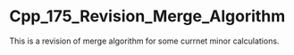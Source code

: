 # Cpp_175_Revision_Merge_Algorithm
This is a revision of merge algorithm for some currnet minor calculations.
